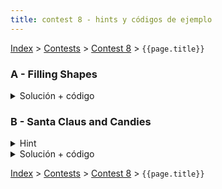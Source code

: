 ```yaml
---
title: contest 8 - hints y códigos de ejemplo
---
```


[Index](../index) > [Contests](../contests) > [Contest 8](../contests#contest-8) > ```{{page.title}}```

### A - Filling Shapes
<details> 
  <summary>Solución + código</summary>
  Si la cantidad de columnas es impar, es imposible rellenar, en otro caso siempre hay dos formas por cada dos columnas, luego la respuesta es 2^(N / 2).
  <a href="https://github.com/BenjaminRubio/CompetitiveProgramming/blob/master/Problems/Codeforces/FillingShapes.cpp">Código de ejemplo</a>
</details>

### B - Santa Claus and Candies
<details> 
  <summary>Hint</summary>   
  La forma óptima de entregar dulces siempre será 1 al primero, 2 al segundo, ... y al último que alcances todo lo que te quede.
</details>
<details> 
  <summary>Solución + código</summary>
  La suma de 1 + 2 + ... + N = N * (N + 1) / 2, luego basta ver en qué momento esto se pasa de la cantidad de dulces que tienes y entregar el N justo antes de que se pase. Usar la estrategia del Hint para repartir.
  <a href="https://github.com/BenjaminRubio/CompetitiveProgramming/blob/master/Problems/Codeforces/SantaClausAndCandies.cpp">Código de ejemplo</a>
</details>

<!-- <details> 
  <summary>Hint</summary>   
</details>
<details> 
  <summary>Solución + código</summary>
  <a href="">Código de ejemplo</a>
</details> -->

[Index](../index) > [Contests](../contests) > [Contest 8](../contests#contest-8) > ```{{page.title}}```
